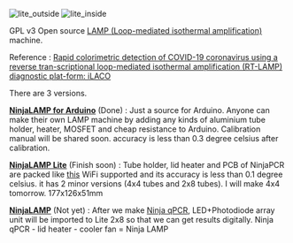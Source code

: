 ![lite_outside](https://raw.githubusercontent.com/hisashin/NinjaLAMP/master/NinjaLAMP_Lite/images/outside.jpg "lite_outside")
![lite_inside](https://raw.githubusercontent.com/hisashin/NinjaLAMP/master/NinjaLAMP_Lite/images/inside.jpg "lite_inside")

GPL v3 Open source [LAMP (Loop-mediated isothermal amplification)](https://en.wikipedia.org/wiki/Loop-mediated_isothermal_amplification) machine.

Reference : [Rapid colorimetric detection of COVID-19 coronavirus using a reverse tran-scriptional loop-mediated isothermal amplification (RT-LAMP) diagnostic plat-form: iLACO](https://www.medrxiv.org/content/10.1101/2020.02.20.20025874v1)

There are 3 versions.

[**NinjaLAMP for Arduino**](https://github.com/hisashin/NinjaLAMP/tree/master/NinjaLAMP_Arduino) (Done) : Just a source for Arduino. Anyone can make their own LAMP machine by adding any kinds of aluminium tube holder, heater, MOSFET and cheap resistance to Arduino. Calibration manual will be shared soon. accuracy is less than 0.3 degree celsius after calibration.

[**NinjaLAMP Lite**](https://github.com/hisashin/NinjaLAMP/tree/master/NinjaLAMP_Lite) (Finish soon) : Tube holder, lid heater and PCB of NinjaPCR are packed like [this](https://gallery.autodesk.com/projects/149287/ninjalamp-lite) WiFi supported and its accuracy is less than 0.1 degree celsius. it has 2 minor versions (4x4 tubes and 2x8 tubes). I will make 4x4 tomorrow. 177x126x51mm

[**NinjaLAMP**](https://github.com/hisashin/NinjaLAMP/tree/master/NinjaLAMP) (Not yet) : After we make [Ninja qPCR](https://github.com/hisashin/Ninja-qPCR), LED+Photodiode array unit will be imported to Lite 2x8 so that we can get results digitally. Ninja qPCR - lid heater - cooler fan = Ninja LAMP
